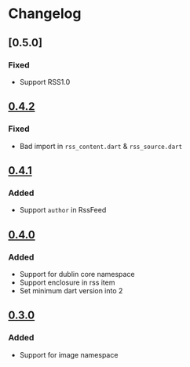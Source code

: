 # Changelog
## [0.5.0]
### Fixed
- Support RSS1.0
## [0.4.2](https://pub.dartlang.org/packages/webfeed/versions/0.4.2)
### Fixed
- Bad import in `rss_content.dart` & `rss_source.dart`
## [0.4.1](https://pub.dartlang.org/packages/webfeed/versions/0.4.1)
### Added
- Support `author` in RssFeed
## [0.4.0](https://pub.dartlang.org/packages/webfeed/versions/0.4.0)
### Added
- Support for dublin core namespace
- Support enclosure in rss item
- Set minimum dart version into 2

## [0.3.0](https://pub.dartlang.org/packages/webfeed/versions/0.3.0)
### Added
- Support for image namespace
